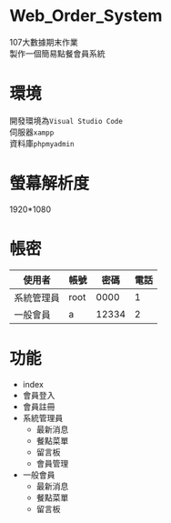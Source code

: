 # Web_Order_System
107大數據期末作業<br>
製作一個簡易點餐會員系統
# 環境
開發環境為`Visual Studio Code`<br>
伺服器`xampp`<br>
資料庫`phpmyadmin`
# 螢幕解析度
1920*1080
# 帳密
|使用者|帳號|密碼|電話|
|----|----|-----|-----|
|系統管理員|root|0000|1|
|一般會員|a|12334|2|


# 功能
* index
* 會員登入
* 會員註冊
* 系統管理員
    * 最新消息
	* 餐點菜單
	* 留言板
	* 會員管理
* 一般會員
    * 最新消息
	* 餐點菜單
	* 留言板
